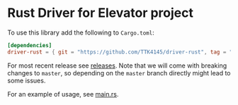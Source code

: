 # Rust Driver for Elevator project

To use this library add the following to `Cargo.toml`:

```toml
[dependencies]
driver-rust = { git = "https://github.com/TTK4145/driver-rust", tag = "v0.X.0" }
```

For most recent release see [releases](https://github.com/TTK4145/driver-rust/releases). Note
that we will come with breaking changes to `master`, so depending on the `master` branch directly
might lead to some issues.

For an example of usage, see [main.rs](src/main.rs).
